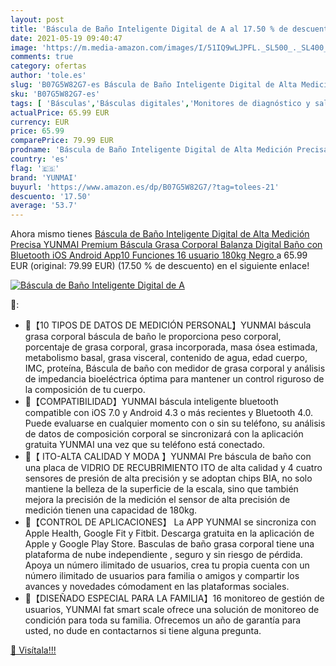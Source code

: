 ```yaml
---
layout: post
title: 'Báscula de Baño Inteligente Digital de A al 17.50 % de descuento'
date: 2021-05-19 09:40:47
image: 'https://m.media-amazon.com/images/I/51IQ9wLJPFL._SL500_._SL400_.jpg'
comments: true
category: ofertas
author: 'tole.es'
slug: 'B07G5W82G7-es Báscula de Baño Inteligente Digital de Alta Medición...'
sku: 'B07G5W82G7-es'
tags: [ 'Básculas','Básculas digitales','Monitores de diagnóstico y salud','Salud y cuidado personal','Suministros y equipamiento médico','android','yunmai', ]
actualPrice: 65.99 EUR
currency: EUR
price: 65.99
comparePrice: 79.99 EUR
prodname: 'Báscula de Baño Inteligente Digital de Alta Medición Precisa  YUNMAI Premium Báscula Grasa Corporal Balanza Digital Baño con Bluetooth iOS Android App10 Funciones 16 usuario 180kg  Negro '
country: 'es'
flag: '🇪🇸'
brand: 'YUNMAI'
buyurl: 'https://www.amazon.es/dp/B07G5W82G7/?tag=tolees-21'
descuento: '17.50'
average: '53.7'
---
```


Ahora mismo tienes [Báscula de Baño Inteligente Digital de Alta Medición Precisa  YUNMAI Premium Báscula Grasa Corporal Balanza Digital Baño con Bluetooth iOS Android App10 Funciones 16 usuario 180kg  Negro ](https://www.amazon.es/dp/B07G5W82G7/?tag=tolees-21) a 65.99 EUR (original: 79.99 EUR) (17.50 %  de descuento) en el siguiente enlace!

[![Báscula de Baño Inteligente Digital de A](https://m.media-amazon.com/images/I/51IQ9wLJPFL._SL500_._SL400_.jpg)](https://www.amazon.es/dp/B07G5W82G7/?tag=tolees-21)

🔎:

- 💪【10 TIPOS DE DATOS DE MEDICIÓN PERSONAL】YUNMAI báscula grasa corporal báscula de baño le proporciona peso corporal, porcentaje de grasa corporal, grasa incorporada, masa ósea estimada, metabolismo basal, grasa visceral, contenido de agua, edad cuerpo, IMC, proteína, Báscula de baño con medidor de grasa corporal y análisis de impedancia bioeléctrica óptima para mantener un control riguroso de la composición de tu cuerpo.
- 💪【COMPATIBILIDAD】YUNMAI báscula inteligente bluetooth compatible con iOS 7.0 y Android 4.3 o más recientes y Bluetooth 4.0. Puede evaluarse en cualquier momento con o sin su teléfono, su análisis de datos de composición corporal se sincronizará con la aplicación gratuita YUNMAI una vez que su teléfono está conectado.
- 💪【 ITO-ALTA CALIDAD Y MODA 】YUNMAI Pre báscula de baño con una placa de VIDRIO DE RECUBRIMIENTO ITO de alta calidad y 4 cuatro sensores de presión de alta precisión y se adoptan chips BIA, no solo mantiene la belleza de la superficie de la escala, sino que también mejora la precisión de la medición el sensor de alta precisión de medición tienen una capacidad de 180kg.
- 💪【CONTROL DE APLICACIONES】 La APP YUNMAI se sincroniza con Apple Health, Google Fit y Fitbit. Descarga gratuita en la aplicación de Apple y Google Play Store. Basculas de baño grasa corporal tiene una plataforma de nube independiente , seguro y sin riesgo de pérdida. Apoya un número ilimitado de usuarios, crea tu propia cuenta con un número ilimitado de usuarios para familia o amigos y compartir los avances y novedades cómodament en las plataformas sociales.
- 💪【DISEÑADO ESPECIAL PARA LA FAMILIA】16 monitoreo de gestión de usuarios, YUNMAI fat smart scale ofrece una solución de monitoreo de condición para toda su familia. Ofrecemos un año de garantía para usted, no dude en contactarnos si tiene alguna pregunta.

[🛒 Visítala!!!](https://www.amazon.es/dp/B07G5W82G7/?tag=tolees-21)
